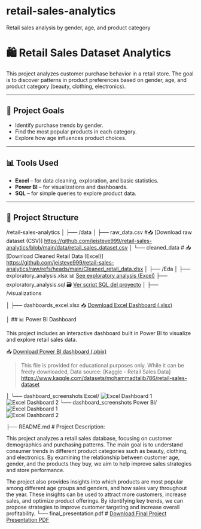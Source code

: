 # retail-sales-analytics
Retail sales analysis by gender, age, and product category
# 🛍️ Retail Sales Dataset Analytics

This project analyzes customer purchase behavior in a retail store. The goal is to discover patterns in product preferences based on gender, age, and product category (beauty, clothing, electronics).

---
## 🎯 Project Goals

- Identify purchase trends by gender.
- Find the most popular products in each category.
- Explore how age influences product choices.

---

## 📊 Tools Used

- **Excel** – for data cleaning, exploration, and basic statistics.
- **Power BI** – for visualizations and dashboards.
- **SQL** – for simple queries to explore product data.

---

## 📂 Project Structure

/retail-sales-analytics
│
├── /data
│ ├── raw_data.csv #📥 [Download raw dataset (CSV)] https://github.com/jeisteve999/retail-sales-analytics/blob/main/data/retail_sales_dataset.csv
│ └── cleaned_data # 📥 [Download Cleaned Retail Data (Excel)] https://github.com/jeisteve999/retail-sales-analytics/raw/refs/heads/main/Cleaned_retail_data.xlsx
│
├── /Eda
│ ├── exploratory_analysis.xlsx 📊 [See exploratory analysis (Excel)](./Cleaning/exploratory_analysis.xlsx)
   ├── exploratory_analysis.sql 🗃️ [Ver script SQL del proyecto](https://github.com/jeisteve999/retail-sales-analytics/blob/main/SQL.first_proyectsql.sql)
│
├── /visualizations

│   ├── dashboards_excel.xlsx  📥 [Download Excel Dashboard (.xlsx)](./visualizations/Frist%20Project%20Excel%20Dashboards.xlsx) 

│ ## 📊 Power BI Dashboard

This project includes an interactive dashboard built in Power BI to visualize and explore retail sales data.

📥 [Download Power BI dashboard (.pbix)](./dashboard/My%20first%20proyect.2.pbix)

> This file is provided for educational purposes only. While it can be freely downloaded,
> Data source: [Kaggle - Retail Sales Data] https://www.kaggle.com/datasets/mohammadtalib786/retail-sales-dataset

│ └── dashboard_screenshots Excel/ ![Excel Dashboard 1](./visualizations/Excel%20Dashboard%201.png)
![Excel Dashboard 2](./visualizations/Excel%20Dashboard%202%20png.png)
 └── dashboard_screenshots Power Bi/ ![Excel Dashboard 1](./visualizations/Excel%20Dashboard%201.png)  
![Excel Dashboard 2](./visualizations/Excel%20Dashboard%202%20png.png)
 
├── README.md # Project Description:

This project analyzes a retail sales database, focusing on customer demographics and purchasing patterns. The main goal is to understand consumer trends in different product categories such as beauty, clothing, and electronics. By examining the relationship between customer age, gender, and the products they buy, we aim to help improve sales strategies and store performance.

The project also provides insights into which products are most popular among different age groups and genders, and how sales vary throughout the year. These insights can be used to attract more customers, increase sales, and optimize product offerings. By identifying key trends, we can propose strategies to improve customer targeting and increase overall profitability.
└── final_presentation.pdf # [Download Final Project Presentation PDF](https://github.com/jeisteve999/retail-sales-analytics/raw/main/Final%20project%20presentation.pdf)
